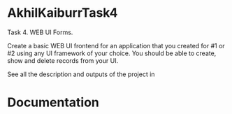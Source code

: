 # AkhilKaiburrTask4

Task 4. WEB UI Forms.

Create a basic WEB UI frontend for an application that you created for #1 or #2 using any UI
framework of your choice. You should be able to create, show and delete records from your UI.

See all the description and outputs of the project in
# Documentation 
